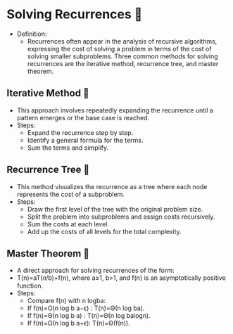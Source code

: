# Solving Recurrences 📐
  - Definition:
    - Recurrences often appear in the analysis of recursive algorithms, expressing the cost of solving a problem in terms of the cost of solving smaller subproblems. Three common methods for solving recurrences are the iterative method, recurrence tree, and master theorem.
## Iterative Method 🔄
  - This approach involves repeatedly expanding the recurrence until a pattern emerges or the base case is reached.
  - Steps:
    - Expand the recurrence step by step.
    - Identify a general formula for the terms.
    - Sum the terms and simplify.
## Recurrence Tree 🌳
  - This method visualizes the recurrence as a tree where each node represents the cost of a subproblem.
  - Steps:
    - Draw the first level of the tree with the original problem size.
    - Split the problem into subproblems and assign costs recursively.
    - Sum the costs at each level.
    - Add up the costs of all levels for the total complexity.
## Master Theorem 📘
  - A direct approach for solving recurrences of the form:
  - T(n)=aT(𝑛/b)+f(n), where a≥1, b>1, and f(n) is an asymptotically positive function.
  - Steps:
    - Compare f(n) with n logba:
    - If f(n)=O(n log b a−ϵ) : T(n)=Θ(n log ba).
    - If f(n)=Θ(n log b a) : T(n)=Θ(n log balogn).
    - If f(n)=Ω(n log b a+ϵ): T(n)=Θ(f(n)).
